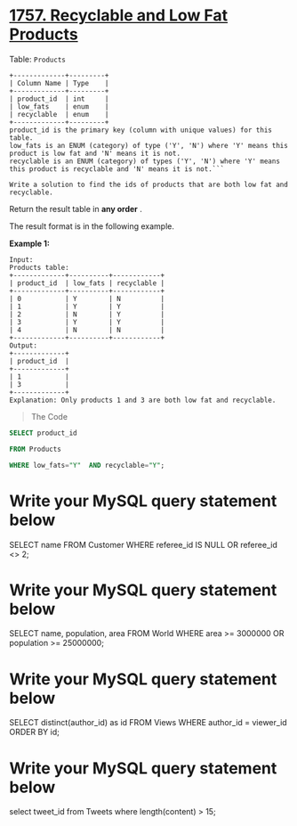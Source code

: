 # [1757. Recyclable and Low Fat Products](https://leetcode.com/problems/recyclable-and-low-fat-products/description/?envType=study-plan-v2&envId=top-sql-50)

Table: `Products`

```
+-------------+---------+
| Column Name | Type    |
+-------------+---------+
| product_id  | int     |
| low_fats    | enum    |
| recyclable  | enum    |
+-------------+---------+
product_id is the primary key (column with unique values) for this table.
low_fats is an ENUM (category) of type ('Y', 'N') where 'Y' means this product is low fat and 'N' means it is not.
recyclable is an ENUM (category) of types ('Y', 'N') where 'Y' means this product is recyclable and 'N' means it is not.```

Write a solution to find the ids of products that are both low fat and recyclable.
```
Return the result table in **any order** .

The result format is in the following example.

**Example 1:**
```
Input: 
Products table:
+-------------+----------+------------+
| product_id  | low_fats | recyclable |
+-------------+----------+------------+
| 0           | Y        | N          |
| 1           | Y        | Y          |
| 2           | N        | Y          |
| 3           | Y        | Y          |
| 4           | N        | N          |
+-------------+----------+------------+
Output: 
+-------------+
| product_id  |
+-------------+
| 1           |
| 3           |
+-------------+
Explanation: Only products 1 and 3 are both low fat and recyclable.
```

> The Code
```.sql
SELECT product_id

FROM Products

WHERE low_fats="Y"  AND recyclable="Y";
```
# Write your MySQL query statement below
SELECT name
FROM Customer
WHERE referee_id IS NULL OR referee_id <> 2;
# Write your MySQL query statement below
SELECT name, population, area
FROM World 
WHERE area >= 3000000 OR population >= 25000000;
# Write your MySQL query statement below
SELECT distinct(author_id) as id
FROM Views
WHERE author_id = viewer_id
ORDER BY id;
# Write your MySQL query statement below
select tweet_id 
from Tweets 
where length(content) > 15;
